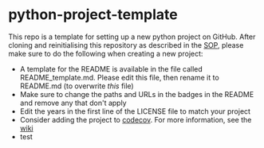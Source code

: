 # python-project-template 
This repo is a template for setting up a new python project on GitHub. After cloning and reinitialising this repository as described in the [SOP](http://mediawiki.internal.sanger.ac.uk/index.php/Creating_a_New_Pathogen_Project_on_GitHub), please make sure to do the following when creating a new project:

* A template for the README is available in the file called README_template.md. Please edit this file, then rename it to README.md (to overwrite _this_ file)
* Make sure to change the paths and URLs in the badges in the README and remove any that don't apply 
* Edit the years in the first line of the LICENSE file to match your project
* Consider adding the project to [codecov](https://codecov.io/gh). For more information, see the [wiki](http://mediawiki.internal.sanger.ac.uk/index.php/Adding_Pathogen_packages_to_codecov)
* test
